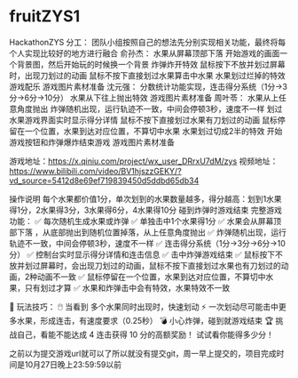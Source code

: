 # fruitZYS1
HackathonZYS
分工：
团队小组按照自己的想法先分别实现相关功能，最终将每个人实现比较好的地方进行融合
俞孙杰：
水果从屏幕顶部下落
开始游戏的画面一个背景图，然后开始玩的时候换一个背景
炸弹炸开特效
鼠标按下不放并划过屏幕时，出现刀划过的动画
鼠标不按下直接划过水果算击中水果
水果划过烂掉的特效
游戏配乐
游戏图片素材准备
沈元强：
分数统计功能实现，连击得分系统（1分→3分→6分→10分）
水果从下往上抛出特效
游戏图片素材准备
周叶苓：
水果从上任意角度抛出
炸弹随机出现，运行轨迹不一致，中间会停顿3秒，速度不一样
划过水果游戏界面实时显示得分详情
鼠标不按下直接划过水果有刀划过的动画
鼠标停留在一个位置，水果到达对应位置，不算切中水果
水果划过切成2半的特效
开始游戏按钮和炸弹爆炸结束游戏
游戏图片素材准备

游戏地址：https://x.qiniu.com/project/wx_user_DRrxU7dM/zys
视频地址：https://www.bilibili.com/video/BV1hjszzGEKY/?vd_source=5412d8e69ef719839450d5ddbd65db34

操作说明
每个水果都价值1分，单次划到的水果数量越多，得分越高：划到1水果得1分，2水果得3分，3水果得6分，4水果得10分
碰到炸弹时游戏结束
完整游戏功能：
✅ 每次随机生成水果或炸弹
✅ 单独击中1个水果得1分
✅ 水果会从屏幕顶部下落 ，从底部抛出到随机位置掉落，从上任意角度抛出
✅ 炸弹随机出现，运行轨迹不一致，中间会停顿3秒，速度不一样
✅ 连击得分系统（1分→3分→6分→10分）
✅ 控制台实时显示得分详情和连击信息 
✅ 击中炸弹游戏结束
✅ 鼠标按下不放并划过屏幕时，会出现刀划过的动画，鼠标不按下直接划过水果也有刀划过的动画，2种动画不一致
✅ 鼠标停留在一个位置，水果到达对应位置，不算切中水果，只有划过才算
✅ 水果和炸弹击中会有特效，水果特效不一致

🎯 玩法技巧：
🖱️ 当看到 多个水果同时出现时，快速划动
⚡ 一次划动尽可能击中更多水果，形成连击，有速度要求（0.25秒）
💣 小心炸弹，碰到就游戏结束
🏆 挑战自己，看能不能达成 4 连击获得 10 分的高额奖励！
试试看你能得多少分！

之前以为提交游戏url就可以了所以就没有提交git，周一早上提交的，项目完成时间是10月27日晚上23:59:59以前